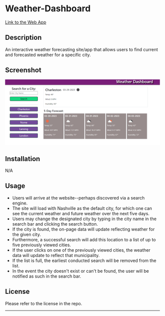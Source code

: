 # Weather-Dashboard

[Link to the Web App](https://ds055.github.io/daily-scheduler/)

## Description
An interactive weather forecasting site/app that allows users to find current and forecasted weather for a specific city. 

## Screenshot
![Website Mockup](./assets/images/AppScreenshot.png)

## Installation
N/A

## Usage
* Users will arrive at the website--perhaps discovered via a search engine.
* The site will load with Nashville as the default city, for which one can see the current weather and future weather over the next five days. 
* Users may change the designated city by typing in the city name in the search bar and clicking the search button. 
* If the city is found, the on-page data will update reflecting weather for the given city. 
* Furthermore, a successful search will add this location to a list of up to five previously viewed cities.
* If the user clicks on one of the previously viewed cities, the weather data will update to reflect that municipality. 
* If the list is full, the earliest conducted search will be removed from the list. 
* In the event the city doesn't exist or can't be found, the user will be notified as such in the search bar. 

## License
Please refer to the license in the repo.

- - -